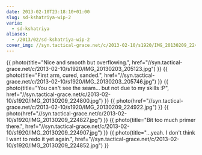 ```yaml
---
date: 2013-02-10T23:18:10+01:00
slug: sd-kshatriya-wip-2
varia:
  - sd-kshatriya
aliases:
  - /2013/02/sd-kshatriya-wip-2
cover_img: //syn.tactical-grace.net/c/2013-02-10/s1920/IMG_20130209_224800.jpg
---
```

{{ photo(title="Nice and smooth but overflowing.", href="//syn.tactical-grace.net/c/2013-02-10/s1920/IMG_20130203_205123.jpg") }}
{{ photo(title="First arm, cured, sanded.", href="//syn.tactical-grace.net/c/2013-02-10/s1920/IMG_20130203_205746.jpg") }}
{{ photo(title="You can't see the seam... but not due to my skills :P", href="//syn.tactical-grace.net/c/2013-02-10/s1920/IMG_20130209_224800.jpg") }}
{{ photo(href="//syn.tactical-grace.net/c/2013-02-10/s1920/IMG_20130209_224922.jpg") }}
{{ photo(href="//syn.tactical-grace.net/c/2013-02-10/s1920/IMG_20130209_224827.jpg") }}
{{ photo(title="Bit too much primer there.", href="//syn.tactical-grace.net/c/2013-02-10/s1920/IMG_20130209_224907.jpg") }}
{{ photo(title="...yeah. I don't think I want to redo it yet again.", href="//syn.tactical-grace.net/c/2013-02-10/s1920/IMG_20130209_224852.jpg") }}

